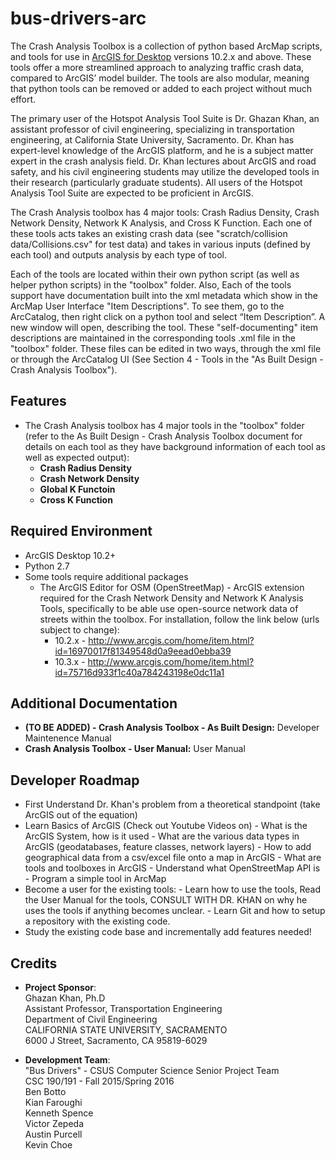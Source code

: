 # bus-drivers-arc
The Crash Analysis Toolbox is a collection of python based ArcMap scripts, and tools for use in [ArcGIS for Desktop](http://www.esri.com/software/arcgis/arcgis-for-desktop) versions 10.2.x and above. These tools offer a more streamlined approach to analyzing traffic crash data, compared to ArcGIS’ model builder.  The tools are also modular, meaning that python tools can be removed or added to each project without much effort. 

The primary user of the Hotspot Analysis Tool Suite is Dr. Ghazan Khan, an assistant professor of civil engineering, specializing in transportation engineering, at California State University, Sacramento.  Dr. Khan has expert-level knowledge of the ArcGIS platform, and he is a subject matter expert in the crash analysis field. Dr. Khan lectures about ArcGIS and road safety, and his civil engineering students may utilize the developed tools in their research (particularly graduate students).  All users of the Hotspot Analysis Tool Suite are expected to be proficient in ArcGIS.

The Crash Analysis toolbox has 4 major tools: Crash Radius Density, Crash Network Density, Network K Analysis, and Cross K Function. Each one of these tools acts takes an existing crash data (see "scratch/collision data/Collisions.csv" for test data) and takes in various inputs (defined by each tool) and outputs analysis by each type of tool. 

Each of the tools are located within their own python script (as well as helper python scripts) in the "toolbox" folder.
Also, Each of the tools support have documentation built into the xml metadata which show in the ArcMap User Interface "Item Descriptions".  To see them, go to the ArcCatalog, then right click on a python tool and select “Item Description”. A new window will open, describing the tool. These "self-documenting" item descriptions are maintained in the corresponding tools .xml file in the "toolbox" folder. These files can be edited in two ways, through the xml file or through the ArcCatalog UI (See Section 4 - Tools in the "As Built Design - Crash Analysis Toolbox"). 

## Features
* The Crash Analysis toolbox has 4 major tools in the "toolbox" folder (refer to the As Built Design - Crash Analysis Toolbox document for details on each tool as they have background information of each tool as well as expected output):
  * **Crash Radius Density**
  * **Crash Network Density**
  * **Global K Functoin**
  * **Cross K Function**

## Required Environment
* ArcGIS Desktop 10.2+ 
* Python 2.7
* Some tools require additional packages   
    * The ArcGIS Editor for OSM (OpenStreetMap) - ArcGIS extension required for the Crash Network Density and Network K Analysis Tools, specifically to be able use open-source network data of streets within the toolbox. For installation, follow the link below (urls subject to change):  <br />
      * 10.2.x - http://www.arcgis.com/home/item.html?id=16970017f81349548d0a9eead0ebba39 
      * 10.3.x - http://www.arcgis.com/home/item.html?id=75716d933f1c40a784243198e0dc11a1 

## Additional Documentation
* **(TO BE ADDED) - Crash Analysis Toolbox - As Built Design:** Developer Maintenence Manual 
* **Crash Analysis Toolbox - User Manual:** User Manual

## Developer Roadmap
* First Understand Dr. Khan's problem from a theoretical standpoint (take ArcGIS out of the equation)
* Learn Basics of ArcGIS (Check out Youtube Videos on)
      - What is the ArcGIS System, how is it used
      - What are the various data types in ArcGIS (geodatabases, feature classes, network layers)
      - How to add geographical data from a csv/excel file onto a map in ArcGIS
      - What are tools and toolboxes in ArcGIS
      - Understand what OpenStreetMap API is  
       - Program a simple tool in ArcMap
* Become a user for the existing tools: 
       - Learn how to use the tools, Read the User Manual for the tools, CONSULT WITH DR. KHAN on why he uses the tools if anything becomes unclear.
       - Learn Git and how to setup a repository with the existing code. 
* Study the existing code base and incrementally add features needed!

## Credits
* **Project Sponsor**:  <br />
 Ghazan Khan, Ph.D <br />
 Assistant Professor, Transportation Engineering <br />
 Department of Civil Engineering <br />
 CALIFORNIA STATE UNIVERSITY, SACRAMENTO <br />
 6000 J Street, Sacramento, CA 95819-6029 <br />

* **Development Team**: <br />
"Bus Drivers" - CSUS Computer Science Senior Project Team <br />
 CSC 190/191 - Fall 2015/Spring 2016  <br />
  Ben Botto <br />
  Kian Faroughi <br />
  Kenneth Spence <br />
  Victor Zepeda <br />
  Austin Purcell <br />
  Kevin Choe <br />

